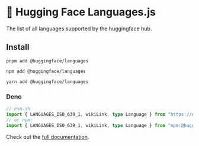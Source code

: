 # 🤗 Hugging Face Languages.js

The list of all languages supported by the huggingface hub.

## Install

```console
pnpm add @huggingface/languages

npm add @huggingface/languages

yarn add @huggingface/languages
```

### Deno

```ts
// esm.sh
import { LANGUAGES_ISO_639_1, wikiLink, type Language } from "https://esm.sh/@huggingface/languages"
// or npm:
import { LANGUAGES_ISO_639_1, wikiLink, type Language } from "npm:@huggingface/languages"
```

Check out the [full documentation](https://huggingface.co/docs/huggingface.js/languages/README).

